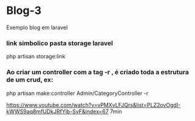 # Blog-3
 Exemplo blog em laravel

### link simbolico pasta storage laravel
php artisan storage:link

### Ao criar um controller com a tag -r , é criado toda a estrutura de um crud, ex:
php artisan make:controller Admin/CategoryController -r

https://www.youtube.com/watch?v=vPMXvLFJQrs&list=PLZ2ovOgdI-kWWS9aq8mfUDkJRfYib-SvF&index=67 7min
